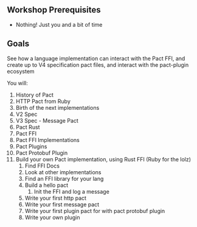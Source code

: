 ## Workshop Prerequisites

- Nothing! Just you and a bit of time

## Goals

See how a language implementation can interact with the Pact FFI, and create up to V4 specification pact files, and interact with the pact-plugin ecosystem

You will:

1. History of Pact
2. HTTP Pact from Ruby
3. Birth of the next implementations
4. V2 Spec
5. V3 Spec - Message Pact
6. Pact Rust
7. Pact FFI
8. Pact FFI Implementations
9. Pact Plugins
10. Pact Protobuf Plugin
11. Build your own Pact implementation, using Rust FFI (Ruby for the lolz)
    1. Find FFI Docs
    2. Look at other implementations
    3. Find an FFI library for your lang
    4. Build a hello pact
        1. Init the FFI and log a message
    5. Write your first http pact
    6. Write your first message pact
    7. Write your first plugin pact for with pact protobuf plugin
    8. Write your own plugin
